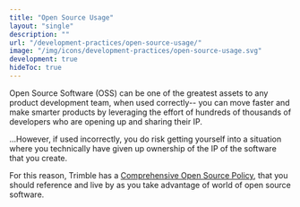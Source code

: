 ```yaml
---
title: "Open Source Usage"
layout: "single"
description: ""
url: "/development-practices/open-source-usage/"
image: "/img/icons/development-practices/open-source-usage.svg"
development: true
hideToc: true
---
```


Open Source Software (OSS) can be one of the greatest assets to any product
development team, when used correctly-- you can move faster and make smarter
products by leveraging the effort of hundreds of thousands of developers who
are opening up and sharing their IP.

...However, if used incorrectly, you do risk getting yourself into a situation
where you technically have given up ownership of the IP of the software that
you create.

For this reason, Trimble has a [Comprehensive Open Source Policy](https://sites.google.com/trimble.com/open-source/home/policy),
that you should reference and live by as you take advantage of world of open
source software.

